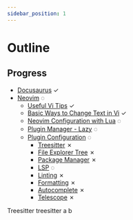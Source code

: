 ```yaml
---
sidebar_position: 1
---
```


# Outline

## Progress
- [Docusaurus](./docusaurus-tutorial.md) ✓
- [Neovim](./Neovim) ◌
  - [Useful Vi Tips](./Neovim/useful-vi-tips.md) ✓
  - [Basic Ways to Change Text in Vi](./Neovim/basic-ways-to-change-text-in-vi) ✓
  - [Neovim Configuration with Lua](./Neovim/nvim-config-with-lua.md) ◌
  - [Plugin Manager - Lazy](./Neovim/plugin-manager-lazy.md) ◌
  - [Plugin Configuration](/docs/category/plugin-configurations) ◌
    - [Treesitter](./Neovim/Plugins/treesitter.md) ✗
    - [File Explorer Tree](./Neovim/Plugins/file-exploer-tree.md) ✗
    - [Package Manager](./Neovim/Plugins/package-manager.md) ✗
    - [LSP](./Neovim/Plugins/lsp.md) ◌
    - [Linting](./Neovim/Plugins/linting.md) ✗
    - [Formatting](./Neovim/Plugins/formatting.md) ✗
    - [Autocomplete](./Neovim/Plugins/autocomplete.md) ✗
    - [Telescope](./Neovim/Plugins/telescope.md) ✗


Treesitter treesitter a b

